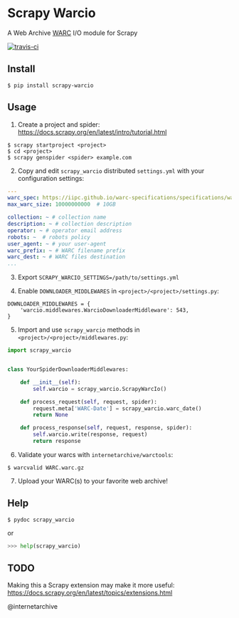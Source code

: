 Scrapy Warcio
=============

A Web Archive
[WARC](https://iipc.github.io/warc-specifications/specifications/warc-format/warc-1.0/)
I/O module for Scrapy

[![travis-ci](https://travis-ci.com/internetarchive/scrapy-warcio.svg?branch=master)](https://travis-ci.com/internetarchive/scrapy-warcio)


Install
-------

```shell
$ pip install scrapy-warcio
```


Usage
-----

1. Create a project and spider:<br>
   https://docs.scrapy.org/en/latest/intro/tutorial.html

```
$ scrapy startproject <project>
$ cd <project>
$ scrapy genspider <spider> example.com
```

2. Copy and edit `scrapy_warcio` distributed `settings.yml` with your
   configuration settings:

```yaml
---
warc_spec: https://iipc.github.io/warc-specifications/specifications/warc-format/warc-1.0/
max_warc_size: 10000000000  # 10GB

collection: ~ # collection name
description: ~ # collection description
operator: ~ # operator email address
robots: ~  # robots policy
user_agent: ~ # your user-agent
warc_prefix: ~ # WARC filename prefix
warc_dest: ~ # WARC files destination
...
```

3. Export `SCRAPY_WARCIO_SETTINGS=/path/to/settings.yml`

4. Enable `DOWNLOADER_MIDDLEWARES` in `<project>/<project>/settings.py`:

```
DOWNLOADER_MIDDLEWARES = {
    'warcio.middlewares.WarcioDownloaderMiddleware': 543,
}
```

5. Import and use `scrapy_warcio` methods in `<project>/<project>/middlewares.py`:

```python
import scrapy_warcio


class YourSpiderDownloaderMiddlewares:

    def __init__(self):
        self.warcio = scrapy_warcio.ScrapyWarcIo()

    def process_request(self, request, spider):
        request.meta['WARC-Date'] = scrapy_warcio.warc_date()
        return None

    def process_response(self, request, response, spider):
        self.warcio.write(response, request)
        return response
```

6. Validate your warcs with `internetarchive/warctools`:

```shell
$ warcvalid WARC.warc.gz
```

7. Upload your WARC(s) to your favorite web archive!


Help
----

```shell
$ pydoc scrapy_warcio
```

or

```python
>>> help(scrapy_warcio)
```


TODO
----

Making this a Scrapy extension may make it more useful:<br>
https://docs.scrapy.org/en/latest/topics/extensions.html


@internetarchive
